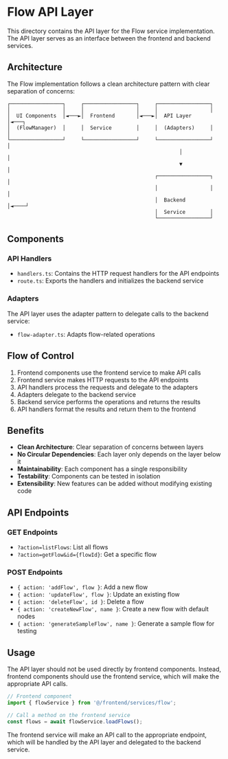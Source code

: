 # Flow API Layer

This directory contains the API layer for the Flow service implementation. The API layer serves as an interface between the frontend and backend services.

## Architecture

The Flow implementation follows a clean architecture pattern with clear separation of concerns:

```
┌─────────────────┐     ┌─────────────────┐     ┌─────────────────┐
│                 │     │                 │     │                 │
│  UI Components  │◄───►│  Frontend       │◄───►│  API Layer      │◄───┐
│  (FlowManager)  │     │  Service        │     │  (Adapters)     │    │
└─────────────────┘     └─────────────────┘     └─────────────────┘    │
                                                        │               │
                                                        ▼               │
                                                ┌─────────────────┐     │
                                                │                 │     │
                                                │  Backend        │◄────┘
                                                │  Service        │
                                                └─────────────────┘
```

## Components

### API Handlers

- `handlers.ts`: Contains the HTTP request handlers for the API endpoints
- `route.ts`: Exports the handlers and initializes the backend service

### Adapters

The API layer uses the adapter pattern to delegate calls to the backend service:

- `flow-adapter.ts`: Adapts flow-related operations

## Flow of Control

1. Frontend components use the frontend service to make API calls
2. Frontend service makes HTTP requests to the API endpoints
3. API handlers process the requests and delegate to the adapters
4. Adapters delegate to the backend service
5. Backend service performs the operations and returns the results
6. API handlers format the results and return them to the frontend

## Benefits

- **Clean Architecture**: Clear separation of concerns between layers
- **No Circular Dependencies**: Each layer only depends on the layer below it
- **Maintainability**: Each component has a single responsibility
- **Testability**: Components can be tested in isolation
- **Extensibility**: New features can be added without modifying existing code

## API Endpoints

### GET Endpoints

- `?action=listFlows`: List all flows
- `?action=getFlow&id={flowId}`: Get a specific flow

### POST Endpoints

- `{ action: 'addFlow', flow }`: Add a new flow
- `{ action: 'updateFlow', flow }`: Update an existing flow
- `{ action: 'deleteFlow', id }`: Delete a flow
- `{ action: 'createNewFlow', name }`: Create a new flow with default nodes
- `{ action: 'generateSampleFlow', name }`: Generate a sample flow for testing

## Usage

The API layer should not be used directly by frontend components. Instead, frontend components should use the frontend service, which will make the appropriate API calls.

```typescript
// Frontend component
import { flowService } from '@/frontend/services/flow';

// Call a method on the frontend service
const flows = await flowService.loadFlows();
```

The frontend service will make an API call to the appropriate endpoint, which will be handled by the API layer and delegated to the backend service.
